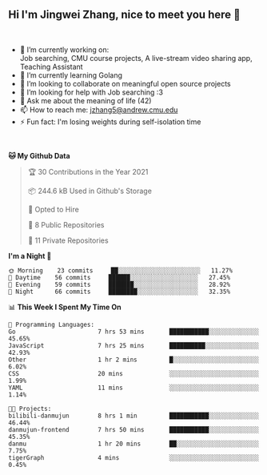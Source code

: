 Hi I'm Jingwei Zhang, nice to meet you here 👋
---
<br>


- 🔭 I’m currently working on: <br>
    Job searching, CMU course projects, A live-stream video sharing app, Teaching Assistant
- 🌱 I’m currently learning Golang
- 👯 I’m looking to collaborate on meaningful open source projects
- 🤔 I’m looking for help with Job searching :3
- 💬 Ask me about the meaning of life (42)
- 📫 How to reach me: jzhang5@andrew.cmu.edu
- ⚡ Fun fact: I'm losing weights during self-isolation time
<br>


<!--START_SECTION:waka-->
**🐱 My Github Data** 

> 🏆 30 Contributions in the Year 2021
 > 
> 📦 244.6 kB Used in Github's Storage 
 > 
> 💼 Opted to Hire
 > 
> 📜 8 Public Repositories 
 > 
> 🔑 11 Private Repositories  
 > 
**I'm a Night 🦉** 

```text
🌞 Morning    23 commits     ██░░░░░░░░░░░░░░░░░░░░░░░   11.27% 
🌆 Daytime    56 commits     ██████░░░░░░░░░░░░░░░░░░░   27.45% 
🌃 Evening    59 commits     ███████░░░░░░░░░░░░░░░░░░   28.92% 
🌙 Night      66 commits     ████████░░░░░░░░░░░░░░░░░   32.35%

```


📊 **This Week I Spent My Time On** 

```text
💬 Programming Languages: 
Go                       7 hrs 53 mins       ███████████░░░░░░░░░░░░░░   45.65% 
JavaScript               7 hrs 25 mins       ██████████░░░░░░░░░░░░░░░   42.93% 
Other                    1 hr 2 mins         █░░░░░░░░░░░░░░░░░░░░░░░░   6.02% 
CSS                      20 mins             ░░░░░░░░░░░░░░░░░░░░░░░░░   1.99% 
YAML                     11 mins             ░░░░░░░░░░░░░░░░░░░░░░░░░   1.14%

🐱‍💻 Projects: 
bilibili-danmujun        8 hrs 1 min         ███████████░░░░░░░░░░░░░░   46.44% 
danmujun-frontend        7 hrs 50 mins       ███████████░░░░░░░░░░░░░░   45.35% 
danmu                    1 hr 20 mins        ██░░░░░░░░░░░░░░░░░░░░░░░   7.75% 
tigerGraph               4 mins              ░░░░░░░░░░░░░░░░░░░░░░░░░   0.45%

```


<!--END_SECTION:waka-->
